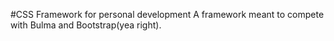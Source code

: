 #CSS Framework for personal development
A framework meant to compete with Bulma and Bootstrap(yea right).
